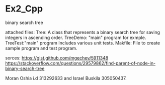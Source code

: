# Ex2_Cpp
binary search tree

attached files:
Tree: A class that represents a binary search tree for saving integers in ascending order.
TreeDemo: "main" program for exmple.
TreeTest:"main" program Includes various unit tests. 
Makfile: File to create sample program and test program.

sorces:
https://gist.github.com/mgechev/5911348
https://stackoverflow.com/questions/29579862/find-parent-of-node-in-binary-search-tree




Moran Oshia i.d 313292633
and
Israel Buskila 305050437.


















 

